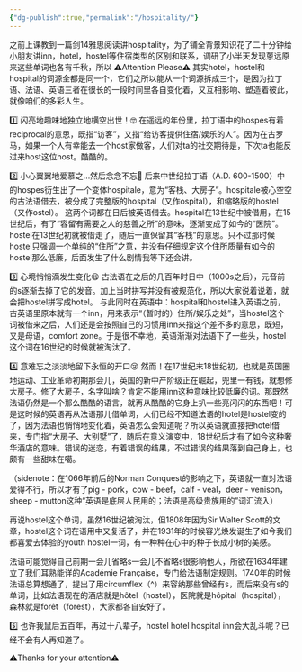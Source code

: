```yaml
---
{"dg-publish":true,"permalink":"/hospitality/"}
---
```



之前上课教到一篇剑14雅思阅读讲hospitality，为了铺全背景知识花了二十分钟给小朋友讲inn，hotel，hostel等住宿类型的区别和联系，调研了小半天发现蒽远原来这些单词也各有千秋，所以
⚠️Attention Please⚠️
其实hotel，hostel和hospital的词源全都是同一个，它们之所以能从一个词源拆成三个，是因为拉丁语、法语、英语三者在很长的一段时间里各自变化着，又互相影响、塑造着彼此，就像咱们的多彩人生。

1️⃣ 闪亮地趣味地独立地横空出世！🤓
在遥远的年份里，拉丁语中的hospes有着reciprocal的意思，既指“访客”，又指“给访客提供住宿/娱乐的人”。因为在古罗马，如果一个人有幸能去一个host家做客，人们对ta的社交期待是，下次ta也能反过来host这位host。酷酷的。

2️⃣ 小心翼翼地爱慕之...然后念念不忘🫣
后来中世纪拉丁语（A.D. 600-1500）中的hospes衍生出了一个变体hospitale，意为“客栈、大房子”。hospitale被心空空的古法语借去，被分成了完整版的hospital（又作ospital），和缩略版的hostel（又作ostel）。
这两个词都在日后被英语借去。hospital在13世纪中被借用，在15世纪后，有了“容留有需要之人的慈善之所”的意味，逐渐变成了如今的“医院”。hostel在13世纪初就被借走了，随后一直保留其“客栈”的意思。只不过那时候hostel只强调一个单纯的“住所”之意，并没有仔细规定这个住所质量有如今的hostel那么低廉，后面发生了什么剧情我等下还会讲。

3️⃣ 心境悄悄滴发生变化😫
古法语在之后的几百年时日中（1000s之后），元音前的s逐渐去掉了它的发音。加上当时拼写并没有被规范化，所以大家说着说着，就会把hostel拼写成hotel。
与此同时在英语中：hospital和hostel进入英语之前，古英语里原本就有一个inn，用来表示“（暂时的）住所/娱乐之处”，当hostel这个词被借来之后，人们还是会按照自己的习惯用inn来指这个差不多的意思，既短，又是母语，comfort zone。于是很不幸地，英语渐渐对法语下了一些头，hostel这个词在16世纪的时候就被淘汰了。

4️⃣ 意难忘之淡淡地留下永恒的开口😢
然而！在17世纪末18世纪初，也就是英国圈地运动、工业革命初期那会儿，英国的新中产阶级正在崛起，兜里一有钱，就想修大房子。修了大房子，名字叫啥？肯定不能用inn这种意味比较低廉的词。那既然法语仍然是一个那么酷酷的语言，就再从酷酷的它身上扒一些亮闪闪的东西吧！可是这时候的英语再从法语那儿借单词，人们已经不知道法语的hotel是hostel变的了，因为法语也悄悄地变化着，英语怎么会知道呢？所以英语就直接把hotel借来，专门指“大房子、大别墅”了，随后在意义演变中，18世纪后才有了如今这种奢华酒店的意味。错误的迷恋，有着错误的结果，不过错误的结果落到自己身上，也颇有一些甜味在噶。

（sidenote：在1066年前后的Norman Conquest的影响之下，英语就一直对法语爱得不行，所以才有了pig - pork，cow - beef，calf - veal，deer - venison，sheep - mutton这种“英语是底层人民用的；法语是高级贵族用的”词汇流入）

再说hostel这个单词，虽然16世纪被淘汰，但1808年因为Sir Walter Scott的文章，hostel这个词在语用中又复活了，并在1931年的时候容光焕发诞生了如今我们都喜爱去体验的youth hostel一词，有一种种在心中的种子长成小树的美感。

法语可能觉得自己前期一会儿省略s一会儿不省略s很影响他人，所欲在1634年建立了我们耳熟能详的Académie Française，专门给法语制定规则。1740年的时候法语总算想通了，提出了用circumflex（^）来容纳那些曾经有s，而后来没有s的单词，比如法语现在的酒店就是hôtel（hostel），医院就是hôpital（hospital），森林就是forêt（forest），大家都各自安好了。

5️⃣ 也许我鼠后五百年，再过十八辈子，hostel hotel hospital inn会大乱斗呢？已经不会有人再知道了。

⚠️Thanks for your attention⚠️